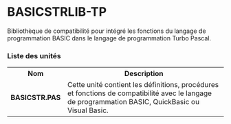 # BASICSTRLIB-TP
Bibliothèque de compatibilité pour intégré les fonctions du langage de programmation BASIC dans le langage de programmation Turbo Pascal.

<h3>Liste des unités</h3>

<table>
  <tr>
    <th>Nom</th>
    <th>Description</th>
  </tr>
  <tr>
    <td><b>BASICSTR.PAS</b></td>
    <td>Cette unité contient les définitions, procédures et fonctions de compatibilité avec le langage de programmation BASIC, QuickBasic ou Visual Basic.</td>
  </tr>
</table>
